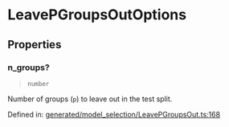 # LeavePGroupsOutOptions

## Properties

### n\_groups?

> `number`

Number of groups (`p`) to leave out in the test split.

Defined in:  [generated/model\_selection/LeavePGroupsOut.ts:168](https://github.com/transitive-bullshit/scikit-learn-ts/blob/122b3c0/packages/sklearn/src/generated/model_selection/LeavePGroupsOut.ts#L168)
